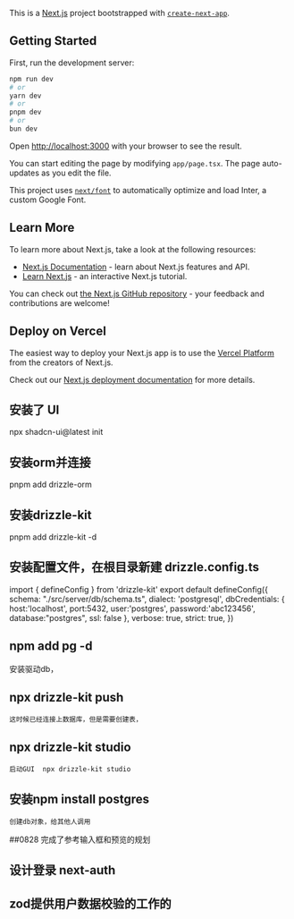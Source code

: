 This is a [Next.js](https://nextjs.org/) project bootstrapped with [`create-next-app`](https://github.com/vercel/next.js/tree/canary/packages/create-next-app).

## Getting Started

First, run the development server:

```bash
npm run dev
# or
yarn dev
# or
pnpm dev
# or
bun dev
```

Open [http://localhost:3000](http://localhost:3000) with your browser to see the result.

You can start editing the page by modifying `app/page.tsx`. The page auto-updates as you edit the file.

This project uses [`next/font`](https://nextjs.org/docs/basic-features/font-optimization) to automatically optimize and load Inter, a custom Google Font.

## Learn More

To learn more about Next.js, take a look at the following resources:

- [Next.js Documentation](https://nextjs.org/docs) - learn about Next.js features and API.
- [Learn Next.js](https://nextjs.org/learn) - an interactive Next.js tutorial.

You can check out [the Next.js GitHub repository](https://github.com/vercel/next.js/) - your feedback and contributions are welcome!

## Deploy on Vercel

The easiest way to deploy your Next.js app is to use the [Vercel Platform](https://vercel.com/new?utm_medium=default-template&filter=next.js&utm_source=create-next-app&utm_campaign=create-next-app-readme) from the creators of Next.js.

Check out our [Next.js deployment documentation](https://nextjs.org/docs/deployment) for more details.
## 安装了 UI
npx shadcn-ui@latest init
## 安装orm并连接
pnpm add drizzle-orm
## 安装drizzle-kit
pnpm add drizzle-kit -d
## 安装配置文件，在根目录新建 drizzle.config.ts
   import { defineConfig } from 'drizzle-kit'
export default defineConfig({
  schema: "./src/server/db/schema.ts",
  dialect: 'postgresql',
  dbCredentials: {
    host:'localhost',
      port:5432,
      user:'postgres',
      password:'abc123456',
      database:"postgres",
      ssl: false
  },
  verbose: true,
  strict: true,
})
##  npm add pg -d
   安装驱动db，
##   npx drizzle-kit push
    这时候已经连接上数据库，但是需要创建表，
##  npx drizzle-kit studio
    启动GUI  npx drizzle-kit studio
## 安装npm install postgres 
    创建db对象，给其他人调用

##0828 完成了参考输入框和预览的规划


## 设计登录 next-auth
## zod提供用户数据校验的工作的
## 
